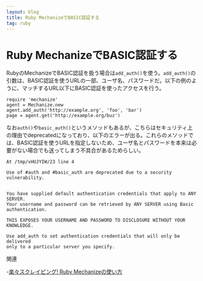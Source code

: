 ```yaml
---
layout: blog
title: Ruby MechanizeでBASIC認証する
tag: ruby
---
```


# Ruby MechanizeでBASIC認証する

RubyのMechanizeでBASIC認証を扱う場合は`add_auth()`を使う。`add_auth()`の引数は、BASIC認証を使うURLの一部、ユーザ名、パスワードだ。以下の例のように、マッチするURL以下にBASIC認証を使ったアクセスを行う。

~~~~
require 'mechanize'
agent = Mechanize.new
agent.add_auth('http://example.org', 'foo', 'bar')
page = agent.get('http://example.org/buz')
~~~~

なお`auth()`や`basic_auth()`というメソッドもあるが、こちらはセキュリティ上の理由でdeprecatedになっており、以下のエラーが出る。これらのメソッドでは、BASIC認証を使うURLを指定しないため、ユーザ名とパスワードを本来は必要がない場合でも送ってしまう不具合があるためらしい。

~~~~
At /tmp/vHUJYIW/23 line 4

Use of #auth and #basic_auth are deprecated due to a security vulnerability.


You have supplied default authentication credentials that apply to ANY SERVER.
Your username and password can be retrieved by ANY SERVER using Basic
authentication.

THIS EXPOSES YOUR USERNAME AND PASSWORD TO DISCLOSURE WITHOUT YOUR KNOWLEDGE.

Use add_auth to set authentication credentials that will only be delivered
only to a particular server you specify.
~~~~

関連

-[楽々スクレイピング! Ruby Mechanizeの使い方](http://www.xmisao.com/2013/10/05/ruby-www-mechanize.html)
